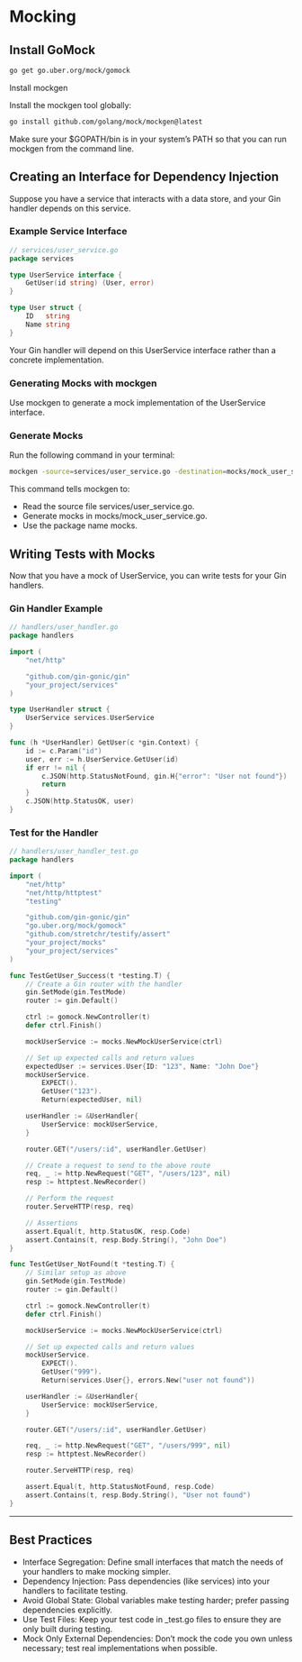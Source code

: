 # Mocking

## Install GoMock
```bash
go get go.uber.org/mock/gomock
```
Install mockgen

Install the mockgen tool globally:
```bash
go install github.com/golang/mock/mockgen@latest
```
Make sure your $GOPATH/bin is in your system’s PATH so that you can run mockgen from the command line.

## Creating an Interface for Dependency Injection

Suppose you have a service that interacts with a data store, and your Gin handler depends on this service.

### Example Service Interface
```go
// services/user_service.go
package services

type UserService interface {
    GetUser(id string) (User, error)
}

type User struct {
    ID   string
    Name string
}
```
Your Gin handler will depend on this UserService interface rather than a concrete implementation.

### Generating Mocks with mockgen

Use mockgen to generate a mock implementation of the UserService interface.

### Generate Mocks

Run the following command in your terminal:
```bash
mockgen -source=services/user_service.go -destination=mocks/mock_user_service.go -package=mocks
```
This command tells mockgen to:
- Read the source file services/user_service.go.
- Generate mocks in mocks/mock_user_service.go.
- Use the package name mocks.

## Writing Tests with Mocks

Now that you have a mock of UserService, you can write tests for your Gin handlers.

### Gin Handler Example

```go
// handlers/user_handler.go
package handlers

import (
    "net/http"

    "github.com/gin-gonic/gin"
    "your_project/services"
)

type UserHandler struct {
    UserService services.UserService
}

func (h *UserHandler) GetUser(c *gin.Context) {
    id := c.Param("id")
    user, err := h.UserService.GetUser(id)
    if err != nil {
        c.JSON(http.StatusNotFound, gin.H{"error": "User not found"})
        return
    }
    c.JSON(http.StatusOK, user)
}
```
### Test for the Handler
```go
// handlers/user_handler_test.go
package handlers

import (
    "net/http"
    "net/http/httptest"
    "testing"

    "github.com/gin-gonic/gin"
    "go.uber.org/mock/gomock"
    "github.com/stretchr/testify/assert"
    "your_project/mocks"
    "your_project/services"
)

func TestGetUser_Success(t *testing.T) {
    // Create a Gin router with the handler
    gin.SetMode(gin.TestMode)
    router := gin.Default()

    ctrl := gomock.NewController(t)
    defer ctrl.Finish()

    mockUserService := mocks.NewMockUserService(ctrl)

    // Set up expected calls and return values
    expectedUser := services.User{ID: "123", Name: "John Doe"}
    mockUserService.
        EXPECT().
        GetUser("123").
        Return(expectedUser, nil)

    userHandler := &UserHandler{
        UserService: mockUserService,
    }

    router.GET("/users/:id", userHandler.GetUser)

    // Create a request to send to the above route
    req, _ := http.NewRequest("GET", "/users/123", nil)
    resp := httptest.NewRecorder()

    // Perform the request
    router.ServeHTTP(resp, req)

    // Assertions
    assert.Equal(t, http.StatusOK, resp.Code)
    assert.Contains(t, resp.Body.String(), "John Doe")
}

func TestGetUser_NotFound(t *testing.T) {
    // Similar setup as above
    gin.SetMode(gin.TestMode)
    router := gin.Default()

    ctrl := gomock.NewController(t)
    defer ctrl.Finish()

    mockUserService := mocks.NewMockUserService(ctrl)

    // Set up expected calls and return values
    mockUserService.
        EXPECT().
        GetUser("999").
        Return(services.User{}, errors.New("user not found"))

    userHandler := &UserHandler{
        UserService: mockUserService,
    }

    router.GET("/users/:id", userHandler.GetUser)

    req, _ := http.NewRequest("GET", "/users/999", nil)
    resp := httptest.NewRecorder()

    router.ServeHTTP(resp, req)

    assert.Equal(t, http.StatusNotFound, resp.Code)
    assert.Contains(t, resp.Body.String(), "User not found")
}
```
------------------------------------------------------------
## Best Practices
- Interface Segregation: Define small interfaces that match the needs of your handlers to make mocking simpler.
- Dependency Injection: Pass dependencies (like services) into your handlers to facilitate testing.
- Avoid Global State: Global variables make testing harder; prefer passing dependencies explicitly.
- Use Test Files: Keep your test code in _test.go files to ensure they are only built during testing.
- Mock Only External Dependencies: Don’t mock the code you own unless necessary; test real implementations when possible.
